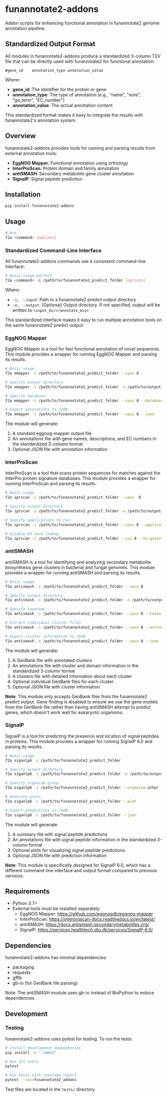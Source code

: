 # funannotate2-addons

Addon scripts for enhancing functional annotation in funannotate2 genome annotation pipeline.

## Standardized Output Format

All modules in funannotate2-addons produce a standardized 3-column TSV file that can be directly used with funannotate2 for functional annotation:

```
#gene_id	annotation_type	annotation_value
```

Where:
- **gene_id**: The identifier for the protein or gene
- **annotation_type**: The type of annotation (e.g., "name", "note", "go_term", "EC_number")
- **annotation_value**: The actual annotation content

This standardized format makes it easy to integrate the results with funannotate2's annotation system.

## Overview

funannotate2-addons provides tools for running and parsing results from external annotation tools:

- **EggNOG Mapper**: Functional annotation using orthology
- **InterProScan**: Protein domain and family annotation
- **antiSMASH**: Secondary metabolite gene cluster annotation
- **SignalP**: Signal peptide prediction

## Installation

```bash
pip install funannotate2-addons
```

## Usage

```bash
# Run
f2a <command> [options]
```

### Standardized Command-Line Interface

All funannotate2-addons commands use a consistent command-line interface:

```bash
# Basic usage pattern
f2a <command> -i /path/to/funannotate2_predict_folder [options]
```

Where:
- `-i, --input`: Path to a funannotate2 predict output directory
- `-o, --output`: (Optional) Output directory. If not specified, output will be written to `<input_dir>/annotate_misc`

This standardized interface makes it easy to run multiple annotation tools on the same funannotate2 predict output:

### EggNOG Mapper

EggNOG Mapper is a tool for fast functional annotation of novel sequences. This module provides a wrapper for running EggNOG Mapper and parsing its results.

```bash
# Basic usage
f2a emapper -i /path/to/funannotate2_predict_folder --cpus 8

# Specify output directory
f2a emapper -i /path/to/funannotate2_predict_folder -o /path/to/output_dir --cpus 8

# Specify database
f2a emapper -i /path/to/funannotate2_predict_folder --cpus 8 --database eggnog_proteins

# Export annotations to JSON
f2a emapper -i /path/to/funannotate2_predict_folder --cpus 8 --json
```

The module will generate:
1. A standard eggnog-mapper output file
2. An annotations file with gene names, descriptions, and EC numbers in the standardized 3-column format
3. Optional JSON file with annotation information

### InterProScan

InterProScan is a tool that scans protein sequences for matches against the InterPro protein signature databases. This module provides a wrapper for running InterProScan and parsing its results.

```bash
# Basic usage
f2a iprscan -i /path/to/funannotate2_predict_folder --cpus  8

# Specify output directory
f2a iprscan -i /path/to/funannotate2_predict_folder -o /path/to/output_dir --cpus 8

# Specify applications to run
f2a iprscan -i /path/to/funannotate2_predict_folder --cpus 8 --applications "Pfam,SMART,CDD"

# Disable GO term lookup
f2a iprscan -i /path/to/funannotate2_predict_folder --cpu 8 --no-goterms
```

### antiSMASH

antiSMASH is a tool for identifying and analyzing secondary metabolite biosynthesis gene clusters in bacterial and fungal genomes. This module provides a wrapper for running antiSMASH and parsing its results.

```bash
# Basic usage
f2a antismash -i /path/to/funannotate2_predict_folder --cpus 8

# Specify output directory
f2a antismash -i /path/to/funannotate2_predict_folder -o /path/to/output_dir --cpus 8

# Specify taxonomy
f2a antismash -i /path/to/funannotate2_predict_folder --cpus 8 --taxon fungi

# Extract individual cluster files
f2a antismash -i /path/to/funannotate2_predict_folder --cpus 8 --extract-clusters

# Export cluster information to JSON
f2a antismash -i /path/to/funannotate2_predict_folder --cpus 8 --json
```

The module will generate:
1. A GenBank file with annotated clusters
2. An annotations file with cluster and domain information in the standardized 3-column format
3. A clusters file with detailed information about each cluster
4. Optional individual GenBank files for each cluster
5. Optional JSON file with cluster information

**Note**: This module only accepts GenBank files from the funannotate2 predict output. Gene finding is disabled to ensure we use the gene models from the GenBank file rather than having antiSMASH attempt to predict genes, which doesn't work well for eukaryotic organisms.

### SignalP

SignalP is a tool for predicting the presence and location of signal peptides in proteins. This module provides a wrapper for running SignalP 6.0 and parsing its results.

```bash
# Basic usage
f2a siganlp6 -i /path/to/funannotate2_predict_folder

# Specify output directory
f2a siganlp6 -i /path/to/funannotate2_predict_folder -o /path/to/output_dir

# Specify organism group
f2a siganlp6 -i /path/to/funannotate2_predict_folder --organism other

# Generate plots
f2a siganlp6 -i /path/to/funannotate2_predict_folder --plot

# Export predictions to JSON
f2a siganlp6 -i /path/to/funannotate2_predict_folder --json
```

The module will generate:
1. A summary file with signal peptide predictions
2. An annotations file with signal peptide information in the standardized 3-column format
3. Optional plots for visualizing signal peptide predictions
4. Optional JSON file with prediction information

**Note**: This module is specifically designed for SignalP 6.0, which has a different command-line interface and output format compared to previous versions.

## Requirements

- Python 3.7+
- External tools must be installed separately:
  - EggNOG Mapper: https://github.com/eggnogdb/eggnog-mapper
  - InterProScan: https://interproscan-docs.readthedocs.io/en/latest/
  - antiSMASH: https://docs.antismash.secondarymetabolites.org/
  - SignalP: https://services.healthtech.dtu.dk/services/SignalP-6.0/

## Dependencies

funannotate2-addons has minimal dependencies:
- packaging
- requests
- gfftk
- gb-io (for GenBank file parsing)

Note: The antiSMASH module uses gb-io instead of BioPython to reduce dependencies.

## Development

### Testing

funannotate2-addons uses pytest for testing. To run the tests:

```bash
# Install development dependencies
pip install -e ".[dev]"

# Run all tests
pytest

# Run tests with coverage report
pytest --cov=funannotate2_addons
```

Test files are located in the `tests/` directory.

